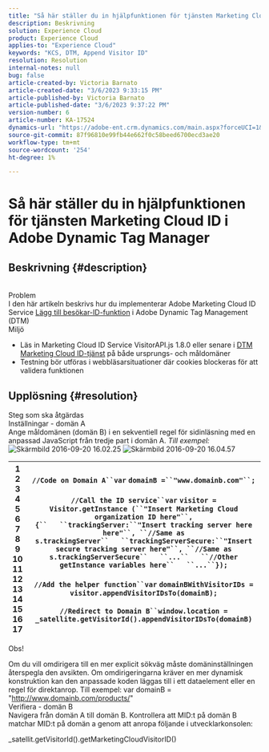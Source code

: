 ```yaml
---
title: "Så här ställer du in hjälpfunktionen för tjänsten Marketing Cloud ID i Adobe Dynamic Tag Manager"
description: Beskrivning
solution: Experience Cloud
product: Experience Cloud
applies-to: "Experience Cloud"
keywords: "KCS, DTM, Append Visitor ID"
resolution: Resolution
internal-notes: null
bug: false
article-created-by: Victoria Barnato
article-created-date: "3/6/2023 9:33:15 PM"
article-published-by: Victoria Barnato
article-published-date: "3/6/2023 9:37:22 PM"
version-number: 6
article-number: KA-17524
dynamics-url: "https://adobe-ent.crm.dynamics.com/main.aspx?forceUCI=1&pagetype=entityrecord&etn=knowledgearticle&id=e527467e-66bc-ed11-83ff-6045bd006a22"
source-git-commit: 87f96810e99fb44e662f0c58beed6700ecd3ae20
workflow-type: tm+mt
source-wordcount: '254'
ht-degree: 1%

---
```


# Så här ställer du in hjälpfunktionen för tjänsten Marketing Cloud ID i Adobe Dynamic Tag Manager

## Beskrivning {#description}

<br>Problem<br>
I den här artikeln beskrivs hur du implementerar Adobe Marketing Cloud ID Service [Lägg till besökar-ID-funktion](https://marketing.adobe.com/resources/help/en_US/mcvid/mcvid-appendvisitorid.html) i Adobe Dynamic Tag Management (DTM)
<br>Miljö<br>
- Läs in Marketing Cloud ID Service VisitorAPI.js 1.8.0 eller senare i [DTM Marketing Cloud ID-tjänst](https://experienceleague.adobe.com/docs/id-service/using/id-service-api/methods/appendvisitorid.html) på både ursprungs- och måldomäner
- Testning bör utföras i webbläsarsituationer där cookies blockeras för att validera funktionen



## Upplösning {#resolution}

Steg som ska åtgärdas<br>Inställningar - domän A<br>
Ange måldomänen (domän B) i en sekventiell regel för sidinläsning med en anpassad JavaScript från tredje part i domän A. *Till exempel:*![ Skärmbild 2016-09-20 16.02.25](https://helpx.adobe.com/content/dam/help/en/dtm/kb/how-to-set-marketing-cloud-id-service-helper-function-in-adobe-d/jcr%3acontent/main-pars/image/Screenshot%202016-09-20%2016.02.25.png "Skärmbild 2016-09-20 16.02.25")
![Skärmbild 2016-09-20 16.04.57](https://helpx.adobe.com/content/dam/help/en/dtm/kb/how-to-set-marketing-cloud-id-service-helper-function-in-adobe-d/jcr%3acontent/main-pars/image_1393293752/Screenshot%202016-09-20%2016.04.57.png "Skärmbild 2016-09-20 16.04.57")

| 1<br>2<br>3<br>4<br>5<br>6<br>7<br>8<br>9<br>10<br>11<br>12<br>13<br>14<br>15<br>16<br>17 | `//Code on Domain A``var` `domainB =``"www.domainb.com"``;`<br> <br>`//Call the ID service``var` `visitor = Visitor.getInstance (``"Insert Marketing Cloud organization ID here"``,{``   ``trackingServer:``"Insert tracking server here here"``, ``//Same as s.trackingServer``   ``trackingServerSecure:``"Insert secure tracking server here"``, ``//Same as s.trackingServerSecure``   ``...``   ``//Other getInstance variables here``   ``...``});`<br> <br>`//Add the helper function``var` `domainBWithVisitorIDs = visitor.appendVisitorIDsTo(domainB);`<br> <br>`//Redirect to Domain B``window.location = _satellite.getVisitorId().appendVisitorIDsTo(domainB)` |
| --- | --- |


Obs!

Om du vill omdirigera till en mer explicit sökväg måste domäninställningen återspegla den avsikten. Om omdirigeringarna kräver en mer dynamisk konstruktion kan den anpassade koden läggas till i ett dataelement eller en regel för direktanrop. Till exempel: var domainB = &quot;http://www.domainb.com/products/&quot;
<br>Verifiera - domän B<br>
Navigera från domän A till domän B. Kontrollera att MID:t på domän B matchar MID:t på domän a genom att anropa följande i utvecklarkonsolen:

_satellit.getVisitorId().getMarketingCloudVisitorID()
